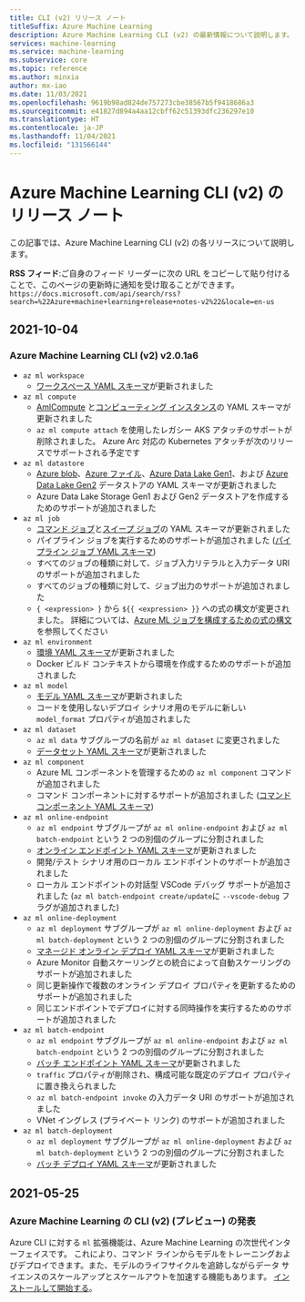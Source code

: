```yaml
---
title: CLI (v2) リリース ノート
titleSuffix: Azure Machine Learning
description: Azure Machine Learning CLI (v2) の最新情報について説明します。
services: machine-learning
ms.service: machine-learning
ms.subservice: core
ms.topic: reference
ms.author: minxia
author: mx-iao
ms.date: 11/03/2021
ms.openlocfilehash: 9619b98ad824de757273cbe38567b5f9418686a3
ms.sourcegitcommit: e41827d894a4aa12cbff62c51393dfc236297e10
ms.translationtype: HT
ms.contentlocale: ja-JP
ms.lasthandoff: 11/04/2021
ms.locfileid: "131566144"
---
```

# <a name="azure-machine-learning-cli-v2-release-notes"></a>Azure Machine Learning CLI (v2) のリリース ノート

この記事では、Azure Machine Learning CLI (v2) の各リリースについて説明します。

__RSS フィード__:ご自身のフィード リーダーに次の URL をコピーして貼り付けることで、このページの更新時に通知を受け取ることができます。`https://docs.microsoft.com/api/search/rss?search=%22Azure+machine+learning+release+notes-v2%22&locale=en-us`

## <a name="2021-10-04"></a>2021-10-04

### <a name="azure-machine-learning-cli-v2-v201a6"></a>Azure Machine Learning CLI (v2) v2.0.1a6

- `az ml workspace`
  - [ワークスペース YAML スキーマ](reference-yaml-workspace.md)が更新されました
- `az ml compute`
  - [AmlCompute](reference-yaml-compute-aml.md) と[コンピューティング インスタンス](reference-yaml-compute-instance.md)の YAML スキーマが更新されました
  - `az ml compute attach` を使用したレガシー AKS アタッチのサポートが削除されました。 Azure Arc 対応の Kubernetes アタッチが次のリリースでサポートされる予定です
- `az ml datastore`
  - [Azure blob](reference-yaml-datastore-blob.md)、[Azure ファイル](reference-yaml-datastore-files.md)、[Azure Data Lake Gen1](reference-yaml-datastore-data-lake-gen1.md)、および [Azure Data Lake Gen2](reference-yaml-datastore-data-lake-gen2.md) データストアの YAML スキーマが更新されました
  - Azure Data Lake Storage Gen1 および Gen2 データストアを作成するためのサポートが追加されました
- `az ml job`
  - [コマンド ジョブ](reference-yaml-job-command.md)と[スイープ ジョブ](reference-yaml-job-sweep.md)の YAML スキーマが更新されました
  - パイプライン ジョブを実行するためのサポートが追加されました ([パイプライン ジョブ YAML スキーマ](reference-yaml-job-pipeline.md))
  - すべてのジョブの種類に対して、ジョブ入力リテラルと入力データ URI のサポートが追加されました
  - すべてのジョブの種類に対して、ジョブ出力のサポートが追加されました
  - `{ <expression> }` から `${{ <expression> }}` への式の構文が変更されました。 詳細については、[Azure ML ジョブを構成するための式の構文](reference-yaml-core-syntax.md#expression-syntax-for-configuring-azure-ml-jobs-and-components)を参照してください
- `az ml environment`
  - [環境 YAML スキーマ](reference-yaml-environment.md)が更新されました
  - Docker ビルド コンテキストから環境を作成するためのサポートが追加されました
- `az ml model`
  - [モデル YAML スキーマ](reference-yaml-model.md)が更新されました
  - コードを使用しないデプロイ シナリオ用のモデルに新しい `model_format` プロパティが追加されました
- `az ml dataset`
  - `az ml data` サブグループの名前が `az ml dataset` に変更されました
  - [データセット YAML スキーマ](reference-yaml-dataset.md)が更新されました
- `az ml component`
  - Azure ML コンポーネントを管理するための `az ml component` コマンドが追加されました
  - コマンド コンポーネントに対するサポートが追加されました ([コマンド コンポーネント YAML スキーマ](reference-yaml-component-command.md))
- `az ml online-endpoint`
  - `az ml endpoint` サブグループが `az ml online-endpoint` および `az ml batch-endpoint` という 2 つの別個のグループに分割されました
  - [オンライン エンドポイント YAML スキーマ](reference-yaml-endpoint-managed-online.md)が更新されました
  - 開発/テスト シナリオ用のローカル エンドポイントのサポートが追加されました
  - ローカル エンドポイントの対話型 VSCode デバッグ サポートが追加されました (`az ml batch-endpoint create/update`に `--vscode-debug` フラグが追加されました)
- `az ml online-deployment`
  - `az ml deployment` サブグループが `az ml online-deployment` および `az ml batch-deployment` という 2 つの別個のグループに分割されました
  - [マネージド オンライン デプロイ YAML スキーマ](reference-yaml-endpoint-managed-online.md)が更新されました
  - Azure Monitor 自動スケーリングとの統合によって自動スケーリングのサポートが追加されました
  - 同じ更新操作で複数のオンライン デプロイ プロパティを更新するためのサポートが追加されました
  - 同じエンドポイントでデプロイに対する同時操作を実行するためのサポートが追加されました
- `az ml batch-endpoint`
  - `az ml endpoint` サブグループが `az ml online-endpoint` および `az ml batch-endpoint` という 2 つの別個のグループに分割されました
  - [バッチ エンドポイント YAML スキーマ](reference-yaml-endpoint-batch.md)が更新されました
  - `traffic` プロパティが削除され、構成可能な既定のデプロイ プロパティに置き換えられました
  - `az ml batch-endpoint invoke` の入力データ URI のサポートが追加されました
  - VNet イングレス (プライベート リンク) のサポートが追加されました
- `az ml batch-deployment`
  - `az ml deployment` サブグループが `az ml online-deployment` および `az ml batch-deployment` という 2 つの別個のグループに分割されました
  - [バッチ デプロイ YAML スキーマ](reference-yaml-deployment-batch.md)が更新されました

## <a name="2021-05-25"></a>2021-05-25

### <a name="announcing-the-cli-v2-preview-for-azure-machine-learning"></a>Azure Machine Learning の CLI (v2) (プレビュー) の発表

Azure CLI に対する `ml` 拡張機能は、Azure Machine Learning の次世代インターフェイスです。 これにより、コマンド ラインからモデルをトレーニングおよびデプロイできます。また、モデルのライフサイクルを追跡しながらデータ サイエンスのスケールアップとスケールアウトを加速する機能もあります。 [インストールして開始する](how-to-configure-cli.md)。
